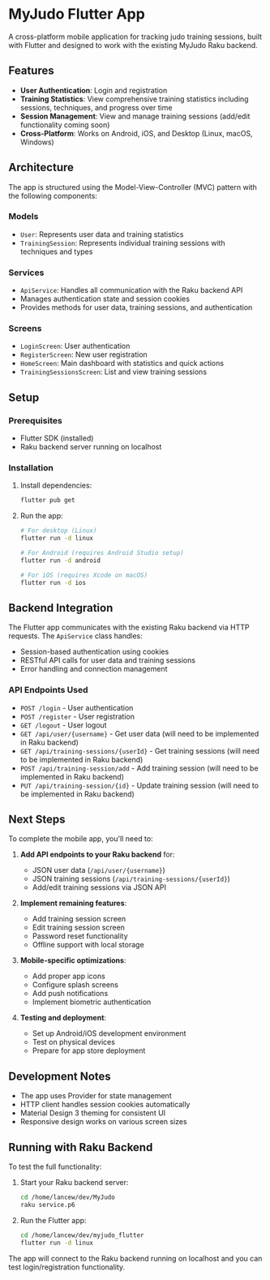 # MyJudo Flutter App

A cross-platform mobile application for tracking judo training sessions, built with Flutter and designed to work with the existing MyJudo Raku backend.

## Features

- **User Authentication**: Login and registration
- **Training Statistics**: View comprehensive training statistics including sessions, techniques, and progress over time
- **Session Management**: View and manage training sessions (add/edit functionality coming soon)
- **Cross-Platform**: Works on Android, iOS, and Desktop (Linux, macOS, Windows)

## Architecture

The app is structured using the Model-View-Controller (MVC) pattern with the following components:

### Models
- `User`: Represents user data and training statistics
- `TrainingSession`: Represents individual training sessions with techniques and types

### Services
- `ApiService`: Handles all communication with the Raku backend API
- Manages authentication state and session cookies
- Provides methods for user data, training sessions, and authentication

### Screens
- `LoginScreen`: User authentication
- `RegisterScreen`: New user registration
- `HomeScreen`: Main dashboard with statistics and quick actions
- `TrainingSessionsScreen`: List and view training sessions

## Setup

### Prerequisites
- Flutter SDK (installed)
- Raku backend server running on localhost

### Installation

1. Install dependencies:
   ```bash
   flutter pub get
   ```

2. Run the app:
   ```bash
   # For desktop (Linux)
   flutter run -d linux
   
   # For Android (requires Android Studio setup)
   flutter run -d android
   
   # For iOS (requires Xcode on macOS)
   flutter run -d ios
   ```

## Backend Integration

The Flutter app communicates with the existing Raku backend via HTTP requests. The `ApiService` class handles:

- Session-based authentication using cookies
- RESTful API calls for user data and training sessions
- Error handling and connection management

### API Endpoints Used

- `POST /login` - User authentication
- `POST /register` - User registration
- `GET /logout` - User logout
- `GET /api/user/{username}` - Get user data (will need to be implemented in Raku backend)
- `GET /api/training-sessions/{userId}` - Get training sessions (will need to be implemented in Raku backend)
- `POST /api/training-session/add` - Add training session (will need to be implemented in Raku backend)
- `PUT /api/training-session/{id}` - Update training session (will need to be implemented in Raku backend)

## Next Steps

To complete the mobile app, you'll need to:

1. **Add API endpoints to your Raku backend** for:
   - JSON user data (`/api/user/{username}`)
   - JSON training sessions (`/api/training-sessions/{userId}`)
   - Add/edit training sessions via JSON API

2. **Implement remaining features**:
   - Add training session screen
   - Edit training session screen
   - Password reset functionality
   - Offline support with local storage

3. **Mobile-specific optimizations**:
   - Add proper app icons
   - Configure splash screens
   - Add push notifications
   - Implement biometric authentication

4. **Testing and deployment**:
   - Set up Android/iOS development environment
   - Test on physical devices
   - Prepare for app store deployment

## Development Notes

- The app uses Provider for state management
- HTTP client handles session cookies automatically
- Material Design 3 theming for consistent UI
- Responsive design works on various screen sizes

## Running with Raku Backend

To test the full functionality:

1. Start your Raku backend server:
   ```bash
   cd /home/lancew/dev/MyJudo
   raku service.p6
   ```

2. Run the Flutter app:
   ```bash
   cd /home/lancew/dev/myjudo_flutter
   flutter run -d linux
   ```

The app will connect to the Raku backend running on localhost and you can test login/registration functionality.
